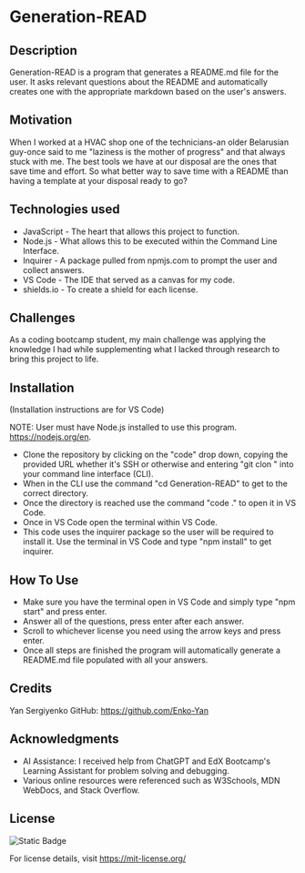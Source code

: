 # Generation-READ

## Description 
Generation-READ is a program that generates a README.md file for the user. It asks relevant questions about the README and automatically creates one with the appropriate markdown based on the user's answers. 

## Motivation
When I worked at a HVAC shop one of the technicians-an older Belarusian guy-once said to me "laziness is the mother of progress" and that always stuck with me. The best tools we have at our disposal are the ones that save time and effort. So what better way to save time with a README than having a template at your disposal ready to go?

## Technologies used
* JavaScript - The heart that allows this project to function.
* Node.js - What allows this to be executed within the Command Line Interface.
* Inquirer - A package pulled from npmjs.com to prompt the user and collect answers.
* VS Code - The IDE that served as a canvas for my code.
* shields.io - To create a shield for each license.
## Challenges 
As a coding bootcamp student, my main challenge was applying the knowledge I had while supplementing what I lacked through research to bring this project to life.

## Installation 
(Installation instructions are for VS Code)

NOTE: User must have Node.js installed to use this program. https://nodejs.org/en. 

* Clone the repository by clicking on the "code" drop down, copying the provided URL whether it's SSH or otherwise and entering "git clon <URL>" into your command line interface (CLI).
* When in the CLI use the command "cd Generation-READ" to get to the correct directory.
* Once the directory is reached use the command "code ." to open it in VS Code.
* Once in VS Code open the terminal within VS Code.
* This code uses the inquirer package so the user will be required to install it. Use the terminal in VS Code and type "npm install" to get inquirer.

## How To Use
* Make sure you have the terminal open in VS Code and simply type "npm start" and press enter.
* Answer all of the questions, press enter after each answer.
* Scroll to whichever license you need using the arrow keys and press enter.
* Once all steps are finished the program will automatically generate a README.md file populated with all your answers.

## Credits
Yan Sergiyenko
GitHub: https://github.com/Enko-Yan

## Acknowledgments
* AI Assistance: I received help from ChatGPT and EdX Bootcamp's Learning Assistant for problem solving and debugging.
* Various online resources were referenced such as W3Schools, MDN WebDocs, and Stack Overflow.

## License 
![Static Badge](https://img.shields.io/badge/License-MIT-purple) 

For license details, visit https://mit-license.org/
